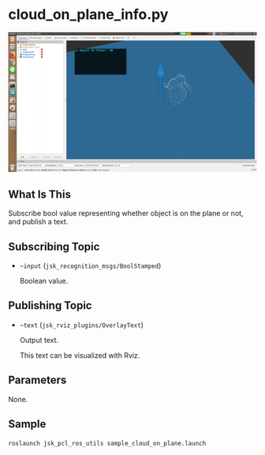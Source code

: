 # cloud_on_plane_info.py

![](images/cloud_on_plane.png)

## What Is This

Subscribe bool value representing whether object is on the plane or not, and publish a text.


## Subscribing Topic

* `~input` (`jsk_recognition_msgs/BoolStamped`)

  Boolean value.


## Publishing Topic

* `~text` (`jsk_rviz_plugins/OverlayText`)

  Output text.

  This text can be visualized with Rviz.


## Parameters

None.


## Sample

```bash
roslaunch jsk_pcl_ros_utils sample_cloud_on_plane.launch
```
